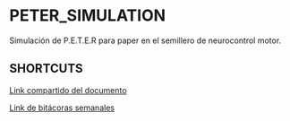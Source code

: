 # PETER_SIMULATION
Simulación de P.E.T.E.R para paper en el semillero de neurocontrol motor.
## SHORTCUTS

[Link compartido del documento](https://uao-my.sharepoint.com/:f:/g/personal/samuel_carlos_uao_edu_co/EsC_FuYnnO5Jhq126P5lIN4BZYnXlXEZ-dV7QUh0XY8A0w?e=DaVQGd) 

[Link de bitácoras semanales](https://uao-my.sharepoint.com/:f:/g/personal/samuel_carlos_uao_edu_co/Erp2ENIspZxNgMopqcnKfAUBfoev0AsDrE33obHUKmgpDg?e=dBNilw) 
